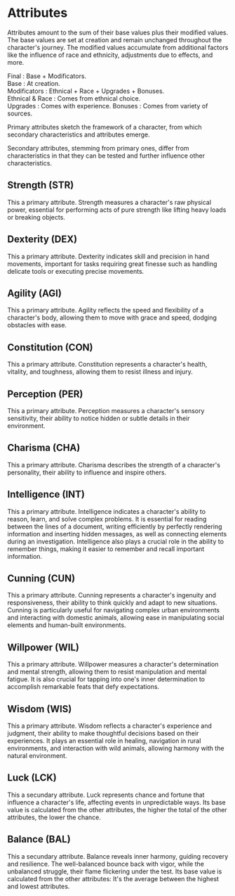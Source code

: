 # Attributes

Attributes amount to the sum of their base values plus their modified values. The base values are set at creation and remain unchanged throughout the character's journey. The modified values accumulate from additional factors like the influence of race and ethnicity, adjustments due to effects, and more.

Final : Base + Modificators.  
Base : At creation.  
Modificators : Ethnical + Race + Upgrades + Bonuses.  
Ethnical & Race : Comes from ethnical choice.  
Upgrades : Comes with experience.
Bonuses : Comes from variety of sources.

Primary attributes sketch the framework of a character, from which secondary characteristics and attributes emerge.  

Secondary attributes, stemming from primary ones, differ from characteristics in that they can be tested and further influence other characteristics.  

## Strength (STR)

This a primary attribute.
Strength measures a character's raw physical power, essential for performing acts of pure strength like lifting heavy loads or breaking objects.

## Dexterity (DEX)

This a primary attribute.
Dexterity indicates skill and precision in hand movements, important for tasks requiring great finesse such as handling delicate tools or executing precise movements.

## Agility (AGI)

This a primary attribute.
Agility reflects the speed and flexibility of a character's body, allowing them to move with grace and speed, dodging obstacles with ease.

## Constitution (CON)

This a primary attribute.
Constitution represents a character's health, vitality, and toughness, allowing them to resist illness and injury.

## Perception (PER)

This a primary attribute.
Perception measures a character's sensory sensitivity, their ability to notice hidden or subtle details in their environment.

## Charisma (CHA)

This a primary attribute.
Charisma describes the strength of a character's personality, their ability to influence and inspire others.

## Intelligence (INT)

This a primary attribute.
Intelligence indicates a character's ability to reason, learn, and solve complex problems. It is essential for reading between the lines of a document, writing efficiently by perfectly rendering information and inserting hidden messages, as well as connecting elements during an investigation. Intelligence also plays a crucial role in the ability to remember things, making it easier to remember and recall important information.

## Cunning (CUN)

This a primary attribute.
Cunning represents a character's ingenuity and responsiveness, their ability to think quickly and adapt to new situations. Cunning is particularly useful for navigating complex urban environments and interacting with domestic animals, allowing ease in manipulating social elements and human-built environments.

## Willpower (WIL)

This a primary attribute.
Willpower measures a character's determination and mental strength, allowing them to resist manipulation and mental fatigue. It is also crucial for tapping into one's inner determination to accomplish remarkable feats that defy expectations.

## Wisdom (WIS)

This a primary attribute.
Wisdom reflects a character's experience and judgment, their ability to make thoughtful decisions based on their experiences. It plays an essential role in healing, navigation in rural environments, and interaction with wild animals, allowing harmony with the natural environment.

## Luck (LCK)

This a secundary attribute.
Luck represents chance and fortune that influence a character's life, affecting events in unpredictable ways.
Its base value is calculated from the other attributes, the higher the total of the other attributes, the lower the chance.

## Balance (BAL)

This a secundary attribute.
Balance reveals inner harmony, guiding recovery and resilience. The well-balanced bounce back with vigor, while the unbalanced struggle, their flame flickering under the test.
Its base value is calculated from the other attributes: It's the average between the highest and lowest attributes.
